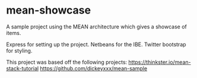 # mean-showcase
A sample project using the MEAN architecture which gives a showcase of items.

Express for setting up the project.
Netbeans for the IBE.
Twitter bootstrap for styling.

This project was based off the following projects:
https://thinkster.io/mean-stack-tutorial
https://github.com/dickeyxxx/mean-sample